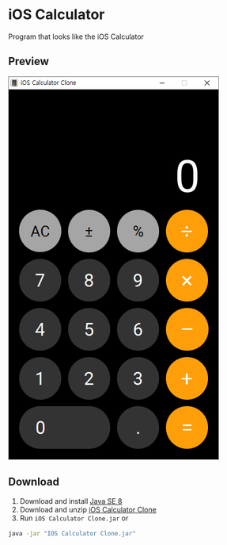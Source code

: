 # iOS Calculator

Program that looks like the iOS Calculator

## Preview

![Preview](preview.png)

## Download

1. Download and install [Java SE 8](https://www.oracle.com/java/technologies/javase/javase8-archive-downloads.html)
2. Download and unzip [iOS Calculator Clone](https://github.com/yehwankim23/ios-calculator-clone/releases/latest/download/ios-calculator-clone.zip)
3. Run `iOS Calculator Clone.jar` or

```cmd
java -jar "IOS Calculator Clone.jar"
```
